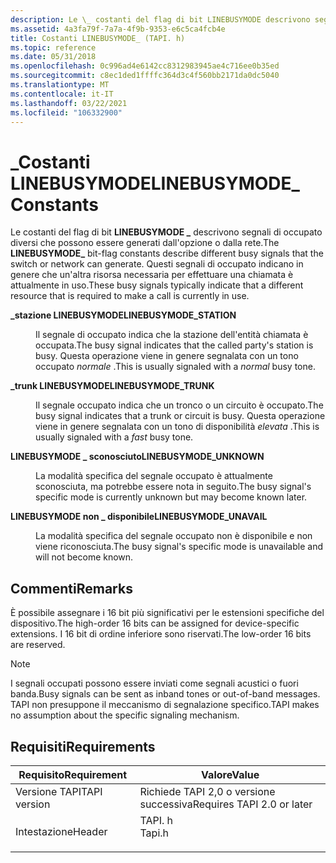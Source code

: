 ```yaml
---
description: Le \_ costanti del flag di bit LINEBUSYMODE descrivono segnali di occupato diversi che possono essere generati dall'opzione o dalla rete. Questi segnali di occupato indicano in genere che un'altra risorsa necessaria per effettuare una chiamata è attualmente in uso.
ms.assetid: 4a3fa79f-7a7a-4f9b-9353-e6c5ca4fcb4e
title: Costanti LINEBUSYMODE_ (TAPI. h)
ms.topic: reference
ms.date: 05/31/2018
ms.openlocfilehash: 0c996ad4e6142cc8312983945ae4c716ee0b35ed
ms.sourcegitcommit: c8ec1ded1ffffc364d3c4f560bb2171da0dc5040
ms.translationtype: MT
ms.contentlocale: it-IT
ms.lasthandoff: 03/22/2021
ms.locfileid: "106332900"
---
```

# <a name="linebusymode_-constants"></a><span data-ttu-id="7e9cb-104">\_Costanti LINEBUSYMODE</span><span class="sxs-lookup"><span data-stu-id="7e9cb-104">LINEBUSYMODE\_ Constants</span></span>

<span data-ttu-id="7e9cb-105">Le costanti del flag di bit **LINEBUSYMODE \_** descrivono segnali di occupato diversi che possono essere generati dall'opzione o dalla rete.</span><span class="sxs-lookup"><span data-stu-id="7e9cb-105">The **LINEBUSYMODE\_** bit-flag constants describe different busy signals that the switch or network can generate.</span></span> <span data-ttu-id="7e9cb-106">Questi segnali di occupato indicano in genere che un'altra risorsa necessaria per effettuare una chiamata è attualmente in uso.</span><span class="sxs-lookup"><span data-stu-id="7e9cb-106">These busy signals typically indicate that a different resource that is required to make a call is currently in use.</span></span>

<dl> <dt>

<span data-ttu-id="7e9cb-107"><span id="LINEBUSYMODE_STATION"></span><span id="linebusymode_station"></span>**\_stazione LINEBUSYMODE**</span><span class="sxs-lookup"><span data-stu-id="7e9cb-107"><span id="LINEBUSYMODE_STATION"></span><span id="linebusymode_station"></span>**LINEBUSYMODE\_STATION**</span></span>
</dt> <dd> <dl> <dt>



<span data-ttu-id="7e9cb-108">Il segnale di occupato indica che la stazione dell'entità chiamata è occupata.</span><span class="sxs-lookup"><span data-stu-id="7e9cb-108">The busy signal indicates that the called party's station is busy.</span></span> <span data-ttu-id="7e9cb-109">Questa operazione viene in genere segnalata con un tono occupato *normale* .</span><span class="sxs-lookup"><span data-stu-id="7e9cb-109">This is usually signaled with a *normal* busy tone.</span></span>


</dt> </dl> </dd> <dt>

<span data-ttu-id="7e9cb-110"><span id="LINEBUSYMODE_TRUNK"></span><span id="linebusymode_trunk"></span>**\_trunk LINEBUSYMODE**</span><span class="sxs-lookup"><span data-stu-id="7e9cb-110"><span id="LINEBUSYMODE_TRUNK"></span><span id="linebusymode_trunk"></span>**LINEBUSYMODE\_TRUNK**</span></span>
</dt> <dd> <dl> <dt>



<span data-ttu-id="7e9cb-111">Il segnale occupato indica che un tronco o un circuito è occupato.</span><span class="sxs-lookup"><span data-stu-id="7e9cb-111">The busy signal indicates that a trunk or circuit is busy.</span></span> <span data-ttu-id="7e9cb-112">Questa operazione viene in genere segnalata con un tono di disponibilità *elevata* .</span><span class="sxs-lookup"><span data-stu-id="7e9cb-112">This is usually signaled with a *fast* busy tone.</span></span>


</dt> </dl> </dd> <dt>

<span data-ttu-id="7e9cb-113"><span id="LINEBUSYMODE_UNKNOWN"></span><span id="linebusymode_unknown"></span>**LINEBUSYMODE \_ sconosciuto**</span><span class="sxs-lookup"><span data-stu-id="7e9cb-113"><span id="LINEBUSYMODE_UNKNOWN"></span><span id="linebusymode_unknown"></span>**LINEBUSYMODE\_UNKNOWN**</span></span>
</dt> <dd> <dl> <dt>



<span data-ttu-id="7e9cb-114">La modalità specifica del segnale occupato è attualmente sconosciuta, ma potrebbe essere nota in seguito.</span><span class="sxs-lookup"><span data-stu-id="7e9cb-114">The busy signal's specific mode is currently unknown but may become known later.</span></span>


</dt> </dl> </dd> <dt>

<span data-ttu-id="7e9cb-115"><span id="LINEBUSYMODE_UNAVAIL"></span><span id="linebusymode_unavail"></span>**LINEBUSYMODE non \_ disponibile**</span><span class="sxs-lookup"><span data-stu-id="7e9cb-115"><span id="LINEBUSYMODE_UNAVAIL"></span><span id="linebusymode_unavail"></span>**LINEBUSYMODE\_UNAVAIL**</span></span>
</dt> <dd> <dl> <dt>



<span data-ttu-id="7e9cb-116">La modalità specifica del segnale occupato non è disponibile e non viene riconosciuta.</span><span class="sxs-lookup"><span data-stu-id="7e9cb-116">The busy signal's specific mode is unavailable and will not become known.</span></span>


</dt> </dl> </dd> </dl>

## <a name="remarks"></a><span data-ttu-id="7e9cb-117">Commenti</span><span class="sxs-lookup"><span data-stu-id="7e9cb-117">Remarks</span></span>

<span data-ttu-id="7e9cb-118">È possibile assegnare i 16 bit più significativi per le estensioni specifiche del dispositivo.</span><span class="sxs-lookup"><span data-stu-id="7e9cb-118">The high-order 16 bits can be assigned for device-specific extensions.</span></span> <span data-ttu-id="7e9cb-119">I 16 bit di ordine inferiore sono riservati.</span><span class="sxs-lookup"><span data-stu-id="7e9cb-119">The low-order 16 bits are reserved.</span></span>

> [!Note]  
> <span data-ttu-id="7e9cb-120">I segnali occupati possono essere inviati come segnali acustici o fuori banda.</span><span class="sxs-lookup"><span data-stu-id="7e9cb-120">Busy signals can be sent as inband tones or out-of-band messages.</span></span> <span data-ttu-id="7e9cb-121">TAPI non presuppone il meccanismo di segnalazione specifico.</span><span class="sxs-lookup"><span data-stu-id="7e9cb-121">TAPI makes no assumption about the specific signaling mechanism.</span></span>

 

## <a name="requirements"></a><span data-ttu-id="7e9cb-122">Requisiti</span><span class="sxs-lookup"><span data-stu-id="7e9cb-122">Requirements</span></span>



| <span data-ttu-id="7e9cb-123">Requisito</span><span class="sxs-lookup"><span data-stu-id="7e9cb-123">Requirement</span></span> | <span data-ttu-id="7e9cb-124">Valore</span><span class="sxs-lookup"><span data-stu-id="7e9cb-124">Value</span></span> |
|-------------------------|-----------------------------------------------------------------------------------|
| <span data-ttu-id="7e9cb-125">Versione TAPI</span><span class="sxs-lookup"><span data-stu-id="7e9cb-125">TAPI version</span></span><br/> | <span data-ttu-id="7e9cb-126">Richiede TAPI 2,0 o versione successiva</span><span class="sxs-lookup"><span data-stu-id="7e9cb-126">Requires TAPI 2.0 or later</span></span><br/>                                             |
| <span data-ttu-id="7e9cb-127">Intestazione</span><span class="sxs-lookup"><span data-stu-id="7e9cb-127">Header</span></span><br/>       | <dl> <span data-ttu-id="7e9cb-128"><dt>TAPI. h</dt></span><span class="sxs-lookup"><span data-stu-id="7e9cb-128"><dt>Tapi.h</dt></span></span> </dl> |



 

 




